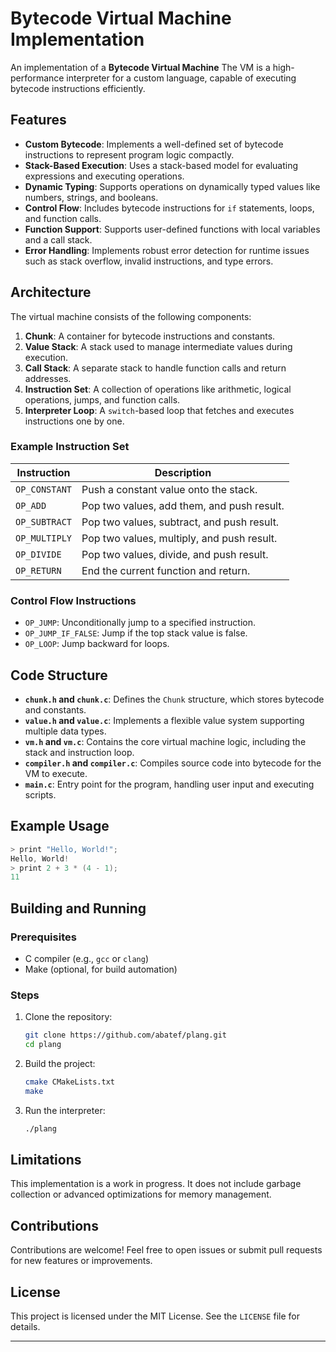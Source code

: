 # Bytecode Virtual Machine Implementation

An implementation of a **Bytecode Virtual Machine**
The VM is a high-performance interpreter for a custom language, capable of executing bytecode instructions efficiently.

## Features

- **Custom Bytecode**: Implements a well-defined set of bytecode instructions to represent program logic compactly.
- **Stack-Based Execution**: Uses a stack-based model for evaluating expressions and executing operations.
- **Dynamic Typing**: Supports operations on dynamically typed values like numbers, strings, and booleans.
- **Control Flow**: Includes bytecode instructions for `if` statements, loops, and function calls.
- **Function Support**: Supports user-defined functions with local variables and a call stack.
- **Error Handling**: Implements robust error detection for runtime issues such as stack overflow, invalid instructions, and type errors.

## Architecture

The virtual machine consists of the following components:

1. **Chunk**: A container for bytecode instructions and constants.
2. **Value Stack**: A stack used to manage intermediate values during execution.
3. **Call Stack**: A separate stack to handle function calls and return addresses.
4. **Instruction Set**: A collection of operations like arithmetic, logical operations, jumps, and function calls.
5. **Interpreter Loop**: A `switch`-based loop that fetches and executes instructions one by one.

### Example Instruction Set

| Instruction      | Description                               |
|------------------|-------------------------------------------|
| `OP_CONSTANT`    | Push a constant value onto the stack.     |
| `OP_ADD`         | Pop two values, add them, and push result.|
| `OP_SUBTRACT`    | Pop two values, subtract, and push result.|
| `OP_MULTIPLY`    | Pop two values, multiply, and push result.|
| `OP_DIVIDE`      | Pop two values, divide, and push result.  |
| `OP_RETURN`      | End the current function and return.      |

### Control Flow Instructions

- `OP_JUMP`: Unconditionally jump to a specified instruction.
- `OP_JUMP_IF_FALSE`: Jump if the top stack value is false.
- `OP_LOOP`: Jump backward for loops.

## Code Structure

- **`chunk.h` and `chunk.c`**: Defines the `Chunk` structure, which stores bytecode and constants.
- **`value.h` and `value.c`**: Implements a flexible value system supporting multiple data types.
- **`vm.h` and `vm.c`**: Contains the core virtual machine logic, including the stack and instruction loop.
- **`compiler.h` and `compiler.c`**: Compiles source code into bytecode for the VM to execute.
- **`main.c`**: Entry point for the program, handling user input and executing scripts.

## Example Usage

```c
> print "Hello, World!";
Hello, World!
> print 2 + 3 * (4 - 1);
11
```

## Building and Running

### Prerequisites
- C compiler (e.g., `gcc` or `clang`)
- Make (optional, for build automation)

### Steps
1. Clone the repository:
   ```bash
   git clone https://github.com/abatef/plang.git
   cd plang
   ```
2. Build the project:
   ```bash
   cmake CMakeLists.txt
   make
   ```
3. Run the interpreter:
   ```bash
   ./plang
   ```

## Limitations
This implementation is a work in progress. It does not include garbage collection or advanced optimizations for memory management.

## Contributions
Contributions are welcome! Feel free to open issues or submit pull requests for new features or improvements.

## License
This project is licensed under the MIT License. See the `LICENSE` file for details.

---
